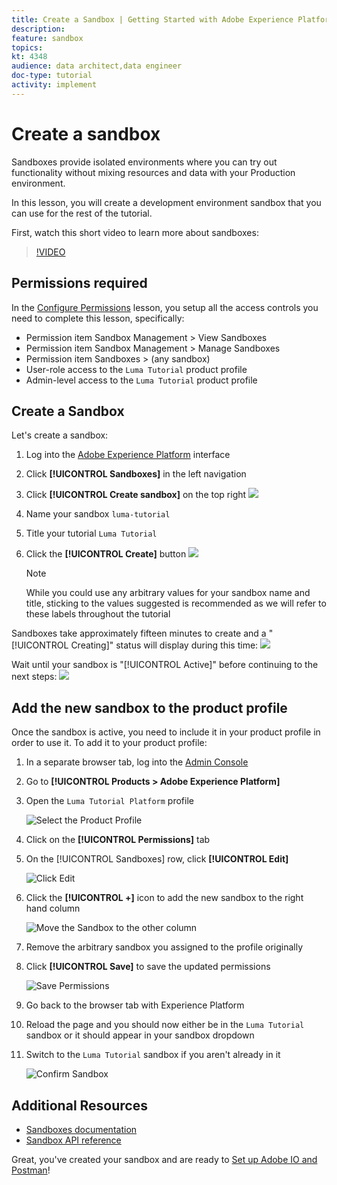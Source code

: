```yaml
---
title: Create a Sandbox | Getting Started with Adobe Experience Platform for Data Architects and Data Engineers
description: 
feature: sandbox
topics: 
kt: 4348
audience: data architect,data engineer
doc-type: tutorial
activity: implement
---
```


# Create a sandbox

Sandboxes provide isolated environments where you can try out functionality without mixing resources and data with your Production environment.

In this lesson, you will create a development environment sandbox that you can use for the rest of the tutorial.

<!--include note on extent of sandbox support-->

First, watch this short video to learn more about sandboxes:
>[!VIDEO](https://video.tv.adobe.com/v/29838/?quality=12&learn=on)

## Permissions required

In the [Configure Permissions](configure-permissions.md) lesson, you setup all the access controls you need to complete this lesson, specifically:

* Permission item Sandbox Management > View Sandboxes
* Permission item Sandbox Management > Manage Sandboxes
* Permission item Sandboxes > (any sandbox)
* User-role access to the `Luma Tutorial` product profile
* Admin-level access to the `Luma Tutorial` product profile

## Create a Sandbox

Let's create a sandbox:

1. Log into the [Adobe Experience Platform](https://experience.adobe.com/platform) interface
1. Click **[!UICONTROL Sandboxes]** in the left navigation
1. Click **[!UICONTROL Create sandbox]** on the top right
   ![](assets/sandbox-createSandbox.png)

1. Name your sandbox `luma-tutorial` 
1. Title your tutorial `Luma Tutorial`
1. Click the **[!UICONTROL Create]** button
   ![](assets/sandbox-nameSandbox.png)
   >[!NOTE]
   >
   >While you could use any arbitrary values for your sandbox name and title, sticking to the values suggested is recommended as we will refer to these labels throughout the tutorial

Sandboxes take approximately fifteen minutes to create and a "[!UICONTROL Creating]" status will display during this time:
   ![](assets/sandbox-creating.png)

Wait until your sandbox is "[!UICONTROL Active]" before continuing to the next steps:
   ![](assets/sandbox-active.png)



## Add the new sandbox to the product profile

Once the sandbox is active, you need to include it in your product profile in order to use it. To add it to your product profile:

1. In a separate browser tab, log into the [Admin Console](https://adminconsole.adobe.com)
1. Go to **[!UICONTROL Products > Adobe Experience Platform]**
1. Open the `Luma Tutorial Platform` profile

    ![Select the Product Profile](assets/sandbox-selectProfile.png)

1. Click on the **[!UICONTROL Permissions]** tab

1. On the [!UICONTROL Sandboxes] row, click **[!UICONTROL Edit]**

    ![Click Edit](assets/sandbox-selectSandboxes.png)

1. Click the **[!UICONTROL +]** icon to add the new sandbox to the right hand column

    ![Move the Sandbox to the other column](assets/sandbox-moveToOtherColumn.png)

1. Remove the arbitrary sandbox you assigned to the profile originally
1. Click **[!UICONTROL Save]** to save the updated permissions  

    ![Save Permissions](assets/sandbox-savePermissions.png)

1. Go back to the browser tab with Experience Platform
1. Reload the page and you should now either be in the `Luma Tutorial` sandbox or it should appear in your sandbox dropdown
1. Switch to the `Luma Tutorial` sandbox if you aren't already in it

   ![Confirm Sandbox](assets/sandbox-confirmDropdown.png)

## Additional Resources

* [Sandboxes documentation](https://docs.adobe.com/content/help/en/experience-platform/sandbox/home.html)
* [Sandbox API reference](https://www.adobe.io/apis/experienceplatform/home/api-reference.html#!acpdr/swagger-specs/sandbox-api.yaml)


Great, you've created your sandbox and are ready to [Set up Adobe IO and Postman](set-up-adobe-io-and-postman.md)!